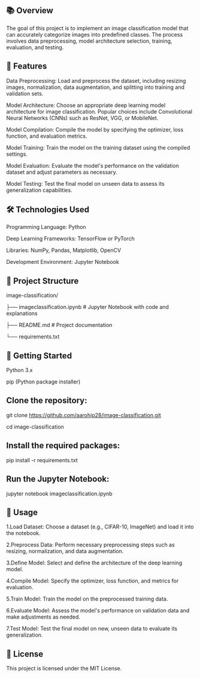 ## 📚 Overview
The goal of this project is to implement an image classification model that can accurately categorize images into predefined classes. The process involves data preprocessing, model architecture selection, training, evaluation, and testing.​

## 🧰 Features
Data Preprocessing: Load and preprocess the dataset, including resizing images, normalization, data augmentation, and splitting into training and validation sets.

Model Architecture: Choose an appropriate deep learning model architecture for image classification. Popular choices include Convolutional Neural Networks (CNNs) such as ResNet, VGG, or MobileNet.

Model Compilation: Compile the model by specifying the optimizer, loss function, and evaluation metrics.

Model Training: Train the model on the training dataset using the compiled settings.

Model Evaluation: Evaluate the model's performance on the validation dataset and adjust parameters as necessary.

Model Testing: Test the final model on unseen data to assess its generalization capabilities.​

## 🛠️ Technologies Used
Programming Language: Python

Deep Learning Frameworks: TensorFlow or PyTorch

Libraries: NumPy, Pandas, Matplotlib, OpenCV

Development Environment: Jupyter Notebook

## 📂 Project Structure
image-classification/

├── imageclassification.ipynb  # Jupyter Notebook with code and explanations

├── README.md                  # Project documentation

└── requirements.txt

## 🚀 Getting Started

Python 3.x

pip (Python package installer)

## Clone the repository:

git clone https://github.com/aarohip28/image-classification.git

cd image-classification

## Install the required packages:

pip install -r requirements.txt

## Run the Jupyter Notebook:

jupyter notebook imageclassification.ipynb

## 🧪 Usage
1.Load Dataset: Choose a dataset (e.g., CIFAR-10, ImageNet) and load it into the notebook.

2.Preprocess Data: Perform necessary preprocessing steps such as resizing, normalization, and data augmentation.

3.Define Model: Select and define the architecture of the deep learning model.

4.Compile Model: Specify the optimizer, loss function, and metrics for evaluation.

5.Train Model: Train the model on the preprocessed training data.

6.Evaluate Model: Assess the model's performance on validation data and make adjustments as needed.

7.Test Model: Test the final model on new, unseen data to evaluate its generalization.​

## 📄 License
This project is licensed under the MIT License.

